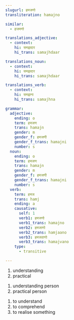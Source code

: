 ```yaml
---
slugurl: हमजणो
transliteration: hamajno

similar:
  - हजमणो

translations_adjective:
  - context:
    hi: समझदार
    hi_trans: samajhdaar

translations_noun:
  - context:
    hi: समझदार
    hi_trans: samajhdaar

translations_verb:
  - context:
    hi: समझना
    hi_trans: samajhna

grammar:
  adjective:
    ending: o
    term: हमजण
    trans: hamajn
    gender: m
    gender_f: हमजणी
    gender_f_trans: hamajni
    number: s
  noun:
    ending: o
    term: हमजण
    trans: hamajn
    gender: m
    gender_f: हमजणी
    gender_f_trans: hamajni
    number: s
  verb:
    term: हमज
    trans: hamj
    ending: a
    causative:
      self: 1
      verb1: हमजणो
      verb1_trans: hamajno
      verb2: हमजाणो
      verb2_trans: hamjaano
      verb3: हमजवाणो
      verb3_trans: hamajvano
    type:
      - transitive

---
```


<word-pos pos="adjective">

<word-meanings>

1. understanding
2. practical

</word-meanings>

</word-pos>

<word-pos pos="noun">

<word-meanings>

1. understanding person
2. practical person

</word-meanings>

</word-pos>

<word-pos pos="verb">

<word-meanings>

1. to understand
2. to comprehend
3. to realise something

</word-meanings>

<w-syns :syns="['ठा-पड़णो']"></w-syns>

<verb-conj :grammar="grammar" ></verb-conj>

</word-pos>

